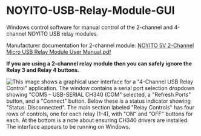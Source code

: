 # NOYITO-USB-Relay-Module-GUI
Windows control software for manual control of the 2-channel and 4-channel NOYITO USB relay modules.

Manufacturer documentation for 2-channel module: [NOYITO  5V 2-Channel Micro USB Relay Module User Manual.pdf](https://github.com/corndog2000/NOYITO-USB-Relay-Module-GUI/blob/main/NOYITO%20%205V%202-Channel%20Micro%20USB%20Relay%20Module%20User%20Manual.pdf)

**If you are using a 2-channel relay module then you can safely ignore the Relay 3 and Relay 4 buttons.**

![This image shows a graphical user interface for a "4-Channel USB Relay Control" application. The window contains a serial port selection dropdown showing "COM5 - USB-SERIAL CH340 (COM" selected, a "Refresh Ports" button, and a "Connect" button. Below these is a status indicator showing "Status: Disconnected". The main section labeled "Relay Controls" has four rows of controls, one for each relay (1-4), with "ON" and "OFF" buttons for each. At the bottom is a note about ensuring CH340 drivers are installed. The interface appears to be running on Windows.](https://github.com/corndog2000/NOYITO-USB-Relay-Module-GUI/blob/main/interface.png)
